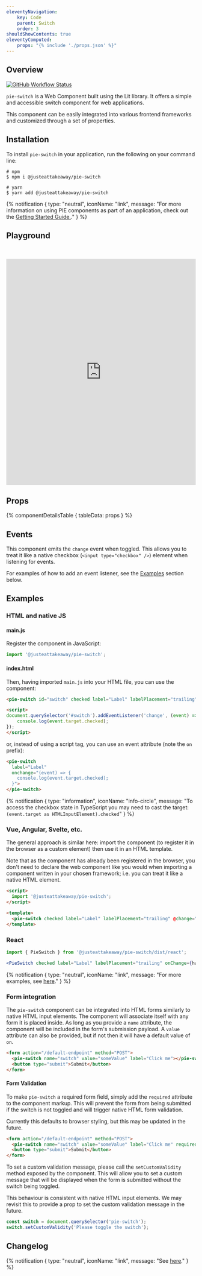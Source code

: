 ```yaml
---
eleventyNavigation:
    key: Code
    parent: Switch
    order: 3
shouldShowContents: true
eleventyComputed:
    props: "{% include './props.json' %}"
---
```


## Overview

<p>
  <a href="https://www.npmjs.com/@justeattakeaway/pie-switch">
    <img alt="GitHub Workflow Status" src="https://img.shields.io/npm/v/@justeattakeaway/pie-switch.svg">
  </a>
</p>

`pie-switch` is a Web Component built using the Lit library. It offers a simple and accessible switch component for web applications.

This component can be easily integrated into various frontend frameworks and customized through a set of properties.

## Installation

To install `pie-switch` in your application, run the following on your command line:

```shell
# npm
$ npm i @justeattakeaway/pie-switch
```

```shell
# yarn
$ yarn add @justeattakeaway/pie-switch
```

{% notification {
  type: "neutral",
  iconName: "link",
  message: "For more information on using PIE components as part of an application, check out the [Getting Started Guide.](https://github.com/justeattakeaway/pie/wiki/Getting-started-with-PIE-Web-Components)."
} %}

## Playground

 <iframe
  src="https://webc.pie.design/?path=/story/switch--default&viewMode=story&shortcuts=true&singleStory=true"
  width="100%"
  height="600px"
  style="border: none; margin-top: 32px;"
></iframe>

## Props

{% componentDetailsTable {
  tableData: props
} %}

## Events

This component emits the `change` event when toggled. This allows you to treat it like a native checkbox (`<input type="checkbox" />`) element when listening for events.

For examples of how to add an event listener, see the [Examples](#examples) section below.

## Examples

### HTML and native JS

#### main.js

Register the component in JavaScript:
```js
import '@justeattakeaway/pie-switch';
```

#### index.html
Then, having imported `main.js` into your HTML file, you can use the component:
```html
<pie-switch id="switch" checked label="Label" labelPlacement="trailing"></pie-switch>

<script>
document.querySelector('#switch').addEventListener('change', (event) => {
    console.log(event.target.checked);
});
</script>
```

or, instead of using a script tag, you can use an event attribute (note the `on` prefix):

```html
<pie-switch
  label="Label"
  onchange="(event) => {
    console.log(event.target.checked);
  }">
</pie-switch>
```

{% notification {
  type: "information",
  iconName: "info-circle",
  message: "To access the checkbox state in TypeScript you may need to cast the target: `(event.target as HTMLInputElement).checked`"
} %}

### Vue, Angular, Svelte, etc.

The general approach is similar here: import the component (to register it in the browser as a custom element) then use it in an HTML template.

Note that as the component has already been registered in the browser, you don't need to declare the web component like you would when importing a component written in your chosen framework; i.e. you can treat it like a native HTML element.

```html
<script>
  import '@justeattakeaway/pie-switch';
</script>

<template>
  <pie-switch checked label="Label" labelPlacement="trailing" @change="handleChange"></pie-switch>
</template>
```

### React
```jsx
import { PieSwitch } from '@justeattakeaway/pie-switch/dist/react';

<PieSwitch checked label="Label" labelPlacement="trailing" onChange={handleChange}></PieSwitch>
```

{% notification {
  type: "neutral",
  iconName: "link",
  message: "For more examples, see [here](https://github.com/justeattakeaway/pie-aperture/tree/main)."
} %}

### Form integration
The `pie-switch` component can be integrated into HTML forms similarly to native HTML input elements. The component will associate itself with any form it is placed inside. As long as you provide a `name` attribute, the component will be included in the form's submission payload. A `value` attribute can also be provided, but if not then it will have a default value of `on`.

```html
<form action="/default-endpoint" method="POST">
  <pie-switch name="switch" value="someValue" label="Click me"></pie-switch>
  <button type="submit">Submit</button>
</form>
```

#### Form Validation
To make `pie-switch` a required form field, simply add the `required` attribute to the component markup. This will prevent the form from being submitted if the switch is not toggled and will trigger native HTML form validation.

Currently this defaults to browser styling, but this may be updated in the future.

```html
<form action="/default-endpoint" method="POST">
  <pie-switch name="switch" value="someValue" label="Click me" required></pie-switch>
  <button type="submit">Submit</button>
</form>
```

To set a custom validation message, please call the `setCustomValidity` method exposed by the component. This will allow you to set a custom message that will be displayed when the form is submitted without the switch being toggled.

This behaviour is consistent with native HTML input elements. We may revisit this to provide a prop to set the custom validation message in the future.

```js
const switch = document.querySelector('pie-switch');
switch.setCustomValidity('Please toggle the switch');
```

## Changelog

{% notification {
  type: "neutral",
  iconName: "link",
  message: "See [here](https://github.com/justeattakeaway/pie/blob/main/packages/components/pie-switch/CHANGELOG.md)."
} %}
